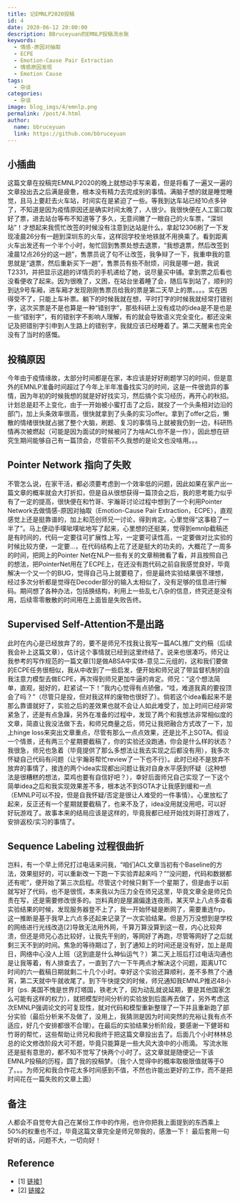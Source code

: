 ```yaml
---
title: 记EMNLP2020投稿
id: 4
date: 2020-06-12 20:00:00
description: BBruceyuan的EMNLP投稿流水账
keywords: 
  - 情感-原因对抽取
  - ECPE
  - Emotion-Cause Pair Extraction
  - 情感原因发现
  - Emotion Cause
tags: 
  - 杂谈
categories: 
  - 杂谈
image: blog_imgs/4/emnlp.png
permalink: /post/4.html
author: 
  name: bbruceyuan
  link: https://github.com/bbruceyuan
---
```


## 小插曲
这篇文章在投稿完EMNLP2020的晚上就想动手写来着，但是将看了一遍又一遍的文章投出去之后满是疲惫，根本没有精力去完成别的事情。满脑子想的就是睡觉睡觉，且马上要赶去火车站，时间实在是紧迫了一些。等我到达车站已经10点多钟了，不知道是因为疫情原因还是确实时间太晚了，人很少。我很快便在人工窗口取好了票，进去站台等布不知道等了多久，无意间撇了一眼自己的火车票，“深圳站”！才想起来我慌忙改签的时候没有注意到达站是什么，拿起12306刷了一下发现凌晨26分有一趟到深圳东的火车，这样回学校坐地铁就不用换乘了。看到距离火车出发还有一个半个小时，匆忙回到售票处想去退票，“我想退票，然后改签到凌晨12点26分的这一趟”，售票员说了句不让改签，我争辩了一下，我重申我的意思就是“退票，然后重新买下一趟”，售票员有些不耐烦，问我是哪一趟，我说T2331，并把显示这趟的详情页的手机递给了她，说尽量买中铺。拿到票之后看也没看便收了起来。因为很晚了，又困，在站台坐着睡了会，随后车到站了，顺利的到达9号车厢，进车厢才发现刚刚售票员给我的票是第二天早上的票。。。。实在困得受不了，只能上车补票。躺下的时候我就在想，平时打字的时候我就经常打错别字，这次买票是不是也算是一种“错别字”，那些科研上没有成功的idea是不是也是一些“错别字”，有的错别字不影响人理解，有的就会导致语义完全变化，都还没来记及把错别字引申到人生路上的错别字，我就应该已经睡着了。第二天醒来也完全没有了当时的感慨。
## 投稿原因
今年由于疫情缘故，太部分时间都是在家，本应该是好好刷题学习的时间，但是意外的EMNLP准备时间超过了今年上半年准备找实习的时间，这是一件很诡异的事情，因为年初的时候我想的就是好好找实习，然后搞个实习经历，再开心的秋招。计划总是赶不上变化，由于一开始被小蜜打击了之后，就投了一个头条相对边沿的部门，加上头条效率很高，很快就拿到了头条的实习offer。拿到了offer之后，懒散的情绪很快就占据了整个大脑，刷题、复习的事情马上就被我仍到一边，科研热情再次被燃起（可能是因为面试的时候被问了为啥ACL你不是一作），因此想在研究生期间能够自己有一篇顶会，尽管前不久我想的是论文也没啥用。。。
## Pointer Network 指向了失败
不管怎么说，在家干活，都必须要考虑到一个效率低的问题，因此如果在家产出一篇文章的概率就会大打折扣，但是自从很想获得一篇顶会之后，我的思考能力似乎有了一定的提高，很快便在和竹哥、宇瀚哥讨论过程中想到了一个利用Pointer Network去做情感-原因对抽取（Emotion-Cause Pair Extraction，ECPE），直观感觉上还是挺靠谱的，加上和范创师兄一讨论，得到肯定。心里觉得“这事稳了一半了”。马上便动手噗呲噗呲地写了起来，心里想的还挺美，觉得到emnlp截稿还是有时间的，代码一定要往可扩展性上写，一定要可读性高，一定要做对比实验的时候比较方便，一定要...，在代码结构上花了还是挺大的功夫的，大概花了一周多的时间，把网上的Pointer Net在NLP一些有关的文章稍微看了看，并且按照自己的想法，把PointerNet用在了ECPE上，在还没有跑代码之前自我感觉良好，毕竟解决一个又一个的BUG，觉得自己马上就要稳了，但是最终实验结果很不理想，经过多次分析都是觉得在Decoder部分的输入太相似了，没有足够的信息进行解码。期间想了各种办法，包括换结构，利用上一些乱七八杂的信息，终究还是没有用，后续零零散散的时间用在上面皆是失败告终。
## Supervised Self-Attention不是出路
此时在内心是已经放弃了的，要不是师兄不找我让我写一篇ACL推广文约稿（后续我会补上这篇文章），估计这个事情就已经到这里终结了。说来也很凑巧，师兄让我参考的写作规范的一篇文章[1]是做ABSA中实体-意见二元组的，这和我们要做的ECPE任务很相似，我从中收到了一些启发，便开始和师兄说了带监督机制的自我注意力模型去做ECPE，再次得到师兄更加牛逼的肯定。师兄：“这个想法简单，直观，挺好的，赶紧试一下！”我内心觉得有点骄傲，“哇，难道我真的要投顶会了吗？”（尽管只是投，但对我这样的废物也很好了）。倘若这个idea看起来不是那么靠谱就好了，实验之后的差效果也就不会让人如此难受了，加上时间已经非常紧急了，还是有点急躁，另外在准备的过程中，发现了两个和我想法非常相似度的文章，简直让我没法做下去，和师兄商量之后，师兄让我把融合方式改了一下，加上hinge loss来突出文章重点，尽管有那么一点点效果，还是比不上SOTA。假设一个情景，还有两三个星期要截稿了，你的实验还没跑通，你会是什么样的状态？我很急，师兄也急着（毕竟提供了那么多想法让我去实现之后都没有用），我多次怀疑自己代码有问题（让宇瀚哥帮忙review了一下也不行）。此时已经不是放弃不放弃的事情了，接连的两个idea实现都出问题让我对自身水平感到怀疑（这种想法是很糟糕的想法，菜鸡也要有自信好吧？），幸好后面师兄自己实现了一下这个简单idea之后和我实现效果差不多，根本达不到SOTA才让我感到缓和一点（EMNLP可以不投，但是自我怀疑/否定是很让人难受的一件事情）。心里放松了起来，反正还有一个星期就要截稿了，也来不及了，idea没用就没用吧，可以好好玩游戏了。故事本来的结局应该是这样的，毕竟我都已经开始找刘哥打游戏了，安排返校/实习的事情了。
## Sequence Labeling 过程很曲折
岂料，有一个早上师兄打过电话来问我，“咱们ACL文章当初有个Baseline的方法，效果挺好的，可以重新改一下跑一下实验弄起来吗？”“没问题，代码和数据都还有呢”，便开始了第三次启程。尽管这个时候只剩下一个星期了，但是由于以前就写好了代码，也不是很慌，本来我以为压力全在师兄这里，毕竟文章全是师兄负责在写，还是需要修改很多的。岂料真的是屋漏偏逢连夜雨，某天早上八点多查看实验结果的时候，发现服务器登不上了，我一开始怀疑是断网了，需要重连frp，这一推断是基于我早上六点多还起来记录了一次实验结果。但是万万没想到是学校的网络进行光线改造[2]导致无法用外网，千算万算没算到这一茬，内心比较奔溃，但还是师兄心态比较好，让我先干别的，等网好了再跑，尽管等网好了之后就剩三天不到的时间。焦急的等待期过了，到了通知上的时间还是没有好，加上是周日，网络中心没人上班（这到底是什么神仙运气？）第二天上班后打过电话沟通也是让我等着，有人排查去了，一直到了六一下午两点才解决这个问题，距离UTC时间的六一截稿日期就剩二十几个小时。幸好这个实验还算顺利，差不多熬了个通宵，第二天就中午就收尾了。到下午快提交的时候，师兄通知我EMNLP推迟48小时（ps. 美国不愧是世界灯塔国，铁老大了，因为动乱就说延期，要是其他国家怎么可能有这样的权力），就把模型时间分析的实验放到后面再去做了，另外考虑这次EMNLP强调论文的可复现性，就对代码和模型重新整理了一下并且重新跑了部分实验（最后分析来不及做了，没用上，我猜测是因为时间突然的充裕让我有点不适应，好几个安排都很不合理）。在最后的实验结果分析阶段，要感谢一下健哥和竹哥的帮忙，这些帮助让师兄和我终于把这篇文章投出去了。后面几个小时林林总总的论文修改阶段大可不题，毕竟只能算是一些大风大浪中的小雨滴。
写流水账还是挺有意思的，都不知不觉写了快两个小时了。这文章就是随便记一下该EMNLP投稿的历程，圆了我的投稿梦。（我个人觉得中的概率取极限值就等于0了。。。为师兄和我合作花太多时间感到不值，不然也许能出更好的工作，而不是把时间花在一篇失败的文章上面）
## 备注
人都会不自觉夸大自己在某份工作中的作用，也许你把我上面提到的东西乘上50%的权重也不过，毕竟这篇文章完全是师兄带我的，感激一下！
最后套用一句好听的话，问题不大，一切向好！
## Reference
- [1] [链接1](https://mp.weixin.qq.com/s?__biz=MzA5OTQ5MDE0Mw==&mid=2651120945&idx=1&sn=a2b077ad8cdc69473e8de18ebd0f8198&chksm=8b71c501bc064c17600fb1215dd10d3798f15ef8123fcda5c95942474989a4a317d6c7bed9d6&mpshare=1&scene=1&srcid=0428Lx0tLLK9I4xNI1DxUX8Q&sharer_sharetime=1588129898957&sharer_shareid=2e6ae307e6b80236a93fc42b13181c1a&key=bb6c18c4d56ee2e275fec1e5a6e468a566096513c57c6fee7ab95023802ed47a4c72acd4cd32e25cf7e24241a16dd1a5584a59e34ae205b66876c2fbc8ac940d5a4d5b23304ca05129d58176be25d18e&ascene=1&uin=Mjk1NDQxOTkzNQ%3D%3D&devicetype=Windows+10&version=62080079&lang=zh_CN&exportkey=AyOlSVMMyyaKpbJ0Db6A8y8%3D&pass_ticket=hJukV3pEAmQANxFBqLpWQmDsjMEatAI040GnUuL52SvIrf97se5FsEfeEXTszSF2)
- [2] [链接2](https://mp.weixin.qq.com/s?__biz=MzA4NDQyMTE5NA==&mid=2651966072&idx=1&sn=a278668f2c602739d51b954fc1d5a28c&chksm=8402155db3759c4b53fa38a2de239aa9ccff358c3f2314b5394294f87b15475cc28e74bca8ae&mpshare=1&scene=1&srcid=&sharer_sharetime=1590807979934&sharer_shareid=c4a3afaedc5f75f626cda4bb1a2a1f42&key=08eac1696cccb69a54e6828035020e6b24c97de0b482a35e1112b67dd130a9c384a42e48a9af2c71a3488f38cc725fd73e76480f9776bc89efba6d35c650eb18339590c21459347a1a6e0a55496b77e8&ascene=1&uin=Mjk1NDQxOTkzNQ%3D%3D&devicetype=Windows+10&version=62080079&lang=zh_CN&exportkey=A2A5Q2L%2F42O67W5Z3YoY0jQ%3D&pass_ticket=gw7DwuVhFziMPOGtZ2DhaCF4wZcJZfQ9kSF5wdHeqOxH9W%2FGQjJW6WXAC2D%2B2zgM)
